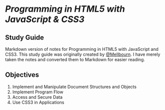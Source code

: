 # *Programming in HTML5 with JavaScript & CSS3*
## Study Guide

Markdown version of notes for Programming in HTML5 with JavaScript and CSS3. This study guide was originally created by <a href="https://github.com/Mellbourn?tab=repositories">@Mellbourn</a>. I have merely taken the notes and converted them to Markdown for easier reading.

## Objectives

1. Implement and Manipulate Document Structures and Objects
2. Implement Program Flow
3. Access and Secure Data
4. Use CSS3 in Applications
